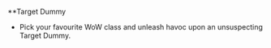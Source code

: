 **Target Dummy

- Pick your favourite WoW class and unleash havoc upon an unsuspecting Target Dummy.
